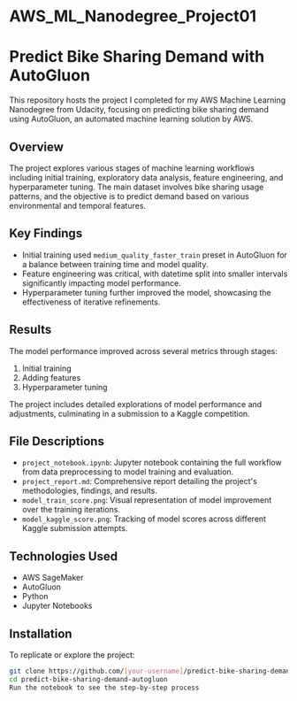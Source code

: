 # AWS_ML_Nanodegree_Project01
# Predict Bike Sharing Demand with AutoGluon

This repository hosts the project I completed for my AWS Machine Learning Nanodegree from Udacity, focusing on predicting bike sharing demand using AutoGluon, an automated machine learning solution by AWS.

## Overview

The project explores various stages of machine learning workflows including initial training, exploratory data analysis, feature engineering, and hyperparameter tuning. The main dataset involves bike sharing usage patterns, and the objective is to predict demand based on various environmental and temporal features.

## Key Findings

- Initial training used `medium_quality_faster_train` preset in AutoGluon for a balance between training time and model quality.
- Feature engineering was critical, with datetime split into smaller intervals significantly impacting model performance.
- Hyperparameter tuning further improved the model, showcasing the effectiveness of iterative refinements.

## Results

The model performance improved across several metrics through stages:
1. Initial training
2. Adding features
3. Hyperparameter tuning

The project includes detailed explorations of model performance and adjustments, culminating in a submission to a Kaggle competition.

## File Descriptions

- `project_notebook.ipynb`: Jupyter notebook containing the full workflow from data preprocessing to model training and evaluation.
- `project_report.md`: Comprehensive report detailing the project's methodologies, findings, and results.
- `model_train_score.png`: Visual representation of model improvement over the training iterations.
- `model_kaggle_score.png`: Tracking of model scores across different Kaggle submission attempts.

## Technologies Used

- AWS SageMaker
- AutoGluon
- Python
- Jupyter Notebooks

## Installation

To replicate or explore the project:

```bash
git clone https://github.com/[your-username]/predict-bike-sharing-demand-autogluon.git
cd predict-bike-sharing-demand-autogluon
Run the notebook to see the step-by-step process
